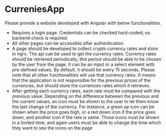 # CurreniesApp

Please provide a website developed with Angular with below functionalities.
* Requires a login page. Credentials can be checked hard-coded, no backend check is required.
* All other pages can be accessible after authentication.
* A page should be developed to collect crypto currency rates and store in ngrx. The api can be used to get the currency rates. Currency rates should be retrieved periodically, this period should be able to be chosen by the user from the page. It can be an input or a select element with pre-defined values. By default, it should be every 15 seconds. Please note that all other functionalities will use that currency rates. It means that the application is not responsible for the previous prices of the currencies, but should store the currencies rates which it retrieves.
* After getting each currency rates, each rate must be compared with the previous value. Depending on the difference between the previous and the current values, an icon must be shown to the user to let them know the last change of the currency. For instance, a green up icon can be shown when the price goes high, or a red down icon if the price goes down, and another icon if the rate is same. Those icons must be shown in a limited time, and again users must be able to change the time which they want to see the icons on the page
